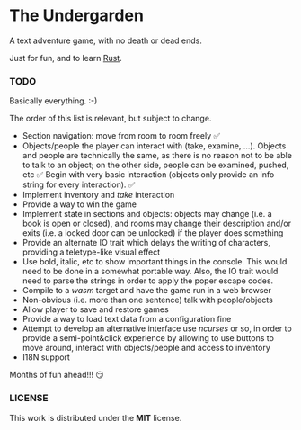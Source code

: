 # The Undergarden

A text adventure game, with no death or dead ends.

Just for fun, and to learn [Rust](https://www.rust-lang.org/).

### TODO

Basically everything. :-)

The order of this list is relevant, but subject to change.

* Section navigation: move from room to room freely :white_check_mark:
* Objects/people the player can interact with (take, examine, ...). Objects and people are technically the same, as there is no reason not to be able to talk to an object; on the other side, people can be examined, pushed, etc :white_check_mark: Begin with very basic interaction (objects only provide an info string for every interaction). :white_check_mark:
* Implement inventory and _take_ interaction
* Provide a way to win the game
* Implement state in sections and objects: objects may change (i.e. a book is open or closed), and rooms may change their description and/or exits (i.e. a locked door can be unlocked) if the player does something
* Provide an alternate IO trait which delays the writing of characters, providing a teletype-like visual effect
* Use bold, italic, etc to show important things in the console. This would need to be done in a somewhat portable way. Also, the IO trait would need to parse the strings in order to apply the poper escape codes.
* Compile to a _wasm_ target and have the game run in a web browser
* Non-obvious (i.e. more than one sentence) talk with people/objects
* Allow player to save and restore games
* Provide a way to load text data from a configuration fine
* Attempt to develop an alternative interface use _ncurses_ or so, in order to provide a semi-point&click experience by allowing to use buttons to move around, interact with objects/people and access to inventory
* I18N support

Months of fun ahead!!! :smirk:

### LICENSE

This work is distributed under the **MIT** license.
